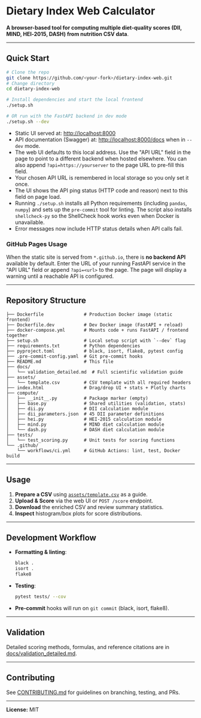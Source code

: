 # Dietary Index Web Calculator

**A browser-based tool for computing multiple diet-quality scores (DII, MIND, HEI‑2015, DASH) from nutrition CSV data**.

---

## Quick Start

```bash
# Clone the repo
git clone https://github.com/<your-fork>/dietary-index-web.git
# Change directory
cd dietary-index-web

# Install dependencies and start the local frontend
./setup.sh

# OR run with the FastAPI backend in dev mode
./setup.sh --dev
```

- Static UI served at: [http://localhost:8000](http://localhost:8000)
- API documentation (Swagger) at: [http://localhost:8000/docs](http://localhost:8000/docs) when in `--dev` mode.
- The web UI defaults to this local address. Use the "API URL" field in the page to point to a different backend when hosted elsewhere. You can also append `?api=https://yourserver` to the page URL to pre-fill this field.
- Your chosen API URL is remembered in local storage so you only set it once.
- The UI shows the API ping status (HTTP code and reason) next to this field on page load.
- Running `./setup.sh` installs all Python requirements (including `pandas`, `numpy`)
  and sets up the `pre-commit` tool for linting. The script also installs
  `shellcheck-py` so the ShellCheck hook works even when Docker is unavailable.
- Error messages now include HTTP status details when API calls fail.

### GitHub Pages Usage

When the static site is served from `*.github.io`, there is **no backend API** available by default. Enter the URL of your running FastAPI service in the "API URL" field or append `?api=<url>` to the page. The page will display a warning until a reachable API is configured.

---

## Repository Structure

```
├── Dockerfile               # Production Docker image (static frontend)
├── Dockerfile.dev           # Dev Docker image (FastAPI + reload)
├── docker-compose.yml       # Mounts code + runs FastAPI / frontend together
├── setup.sh                 # Local setup script with `--dev` flag
├── requirements.txt         # Python dependencies
├── pyproject.toml           # black, isort, flake8, pytest config
├── .pre-commit-config.yaml  # Git pre-commit hooks
├── README.md                # This file
├── docs/
│   └── validation_detailed.md  # Full scientific validation guide
├── assets/
│   └── template.csv         # CSV template with all required headers
├── index.html               # Drag/drop UI + stats + Plotly charts
├── compute/
│   ├── __init__.py          # Package marker (empty)
│   ├── base.py              # Shared utilities (validation, stats)
│   ├── dii.py               # DII calculation module
│   ├── dii_parameters.json  # 45 DII parameter definitions
│   ├── hei.py               # HEI-2015 calculation module
│   ├── mind.py              # MIND diet calculation module
│   └── dash.py              # DASH diet calculation module
├── tests/
│   └── test_scoring.py      # Unit tests for scoring functions
└── .github/
    └── workflows/ci.yml     # GitHub Actions: lint, test, Docker build
```

---

## Usage

1. **Prepare a CSV** using [`assets/template.csv`](assets/template.csv) as a guide.
2. **Upload & Score** via the web UI or `POST /score` endpoint.
3. **Download** the enriched CSV and review summary statistics.
4. **Inspect** histogram/box plots for score distributions.

---

## Development Workflow

- **Formatting & linting**:

  ```bash
  black .
  isort .
  flake8
  ```

- **Testing**:

  ```bash
  pytest tests/ --cov
  ```

- **Pre-commit** hooks will run on `git commit` (black, isort, flake8).

---

## Validation

Detailed scoring methods, formulas, and reference citations are in [docs/validation\_detailed.md](docs/validation_detailed.md).

---

## Contributing

See [CONTRIBUTING.md](CONTRIBUTING.md) for guidelines on branching, testing, and PRs.

---

**License:** MIT
